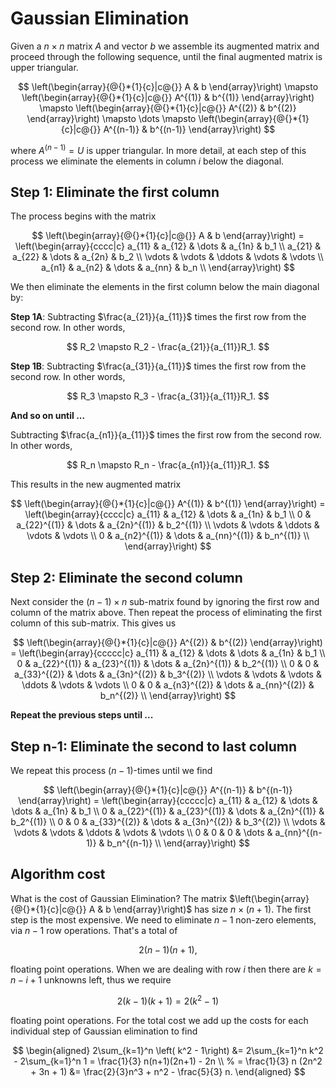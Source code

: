 # Gaussian Elimination

Given a $n\times n$ matrix $A$ and vector $b$ we assemble its augmented matrix
and proceed through the following sequence, until the final augmented
matrix is upper triangular.

$$
    \left(\begin{array}{@{}*{1}{c}|c@{}}
        A & b
    \end{array}\right)
    \mapsto
    \left(\begin{array}{@{}*{1}{c}|c@{}}
        A^{(1)} & b^{(1)}
    \end{array}\right) \mapsto
    \left(\begin{array}{@{}*{1}{c}|c@{}}
        A^{(2)} & b^{(2)}
    \end{array}\right) \mapsto
    \dots \mapsto
    \left(\begin{array}{@{}*{1}{c}|c@{}}
        A^{(n-1)} & b^{(n-1)}
    \end{array}\right)
$$

where $A^{(n-1)} = U$ is upper triangular. In more detail, at
each step of this process we eliminate the elements in column
$i$ below the diagonal.

## Step 1: Eliminate the first column

The process begins with the matrix

$$
    \left(\begin{array}{@{}*{1}{c}|c@{}}
        A & b
    \end{array}\right) =
    \left(\begin{array}{cccc|c}
        a_{11} & a_{12} & \dots & a_{1n} & b_1 \\
        a_{21} & a_{22} & \dots & a_{2n} & b_2 \\
        \vdots & \vdots & \ddots & \vdots & \vdots \\
        a_{n1} & a_{n2} & \dots & a_{nn} & b_n \\
    \end{array}\right)
$$

We then eliminate the elements in the first column below the main diagonal by:

**Step 1A**:
Subtracting $\frac{a_{21}}{a_{11}}$ times the first row from the second row. In other words,

$$
    R_2 \mapsto R_2 - \frac{a_{21}}{a_{11}}R_1.
$$

**Step 1B**:
Subtracting $\frac{a_{31}}{a_{11}}$ times the first row from the second row. In other words,

$$
    R_3 \mapsto R_3 - \frac{a_{31}}{a_{11}}R_1.
$$

**And so on until ...**

Subtracting $\frac{a_{n1}}{a_{11}}$ times the first row from the second row. In other words,

$$
    R_n \mapsto R_n - \frac{a_{n1}}{a_{11}}R_1.
$$

This results in the new augmented matrix

$$
    \left(\begin{array}{@{}*{1}{c}|c@{}}
        A^{(1)} & b^{(1)}
    \end{array}\right) =
    \left(\begin{array}{cccc|c}
        a_{11} & a_{12} & \dots & a_{1n} & b_1 \\
        0 & a_{22}^{(1)} & \dots & a_{2n}^{(1)} & b_2^{(1)} \\
        \vdots & \vdots & \ddots & \vdots & \vdots \\
        0 & a_{n2}^{(1)} & \dots & a_{nn}^{(1)} & b_n^{(1)} \\
    \end{array}\right)
$$

## Step 2: Eliminate the second column

Next consider the $(n-1)\times n$ sub-matrix found by ignoring the first row and column of the matrix above. Then repeat the process of eliminating the first column of this sub-matrix.
This gives us

$$
    \left(\begin{array}{@{}*{1}{c}|c@{}}
        A^{(2)} & b^{(2)}
    \end{array}\right) =
    \left(\begin{array}{ccccc|c}
        a_{11}  & a_{12}        & \dots         & \dots     & a_{1n}        & b_1 \\
        0       & a_{22}^{(1)}  & a_{23}^{(1)}  & \dots     & a_{2n}^{(1)}  & b_2^{(1)} \\
        0       & 0             & a_{33}^{(2)}  & \dots     & a_{3n}^{(2)}  & b_3^{(2)} \\
        \vdots  & \vdots        & \vdots        & \ddots    & \vdots        & \vdots \\
        0       & 0             & a_{n3}^{(2)}  & \dots     & a_{nn}^{(2)}  & b_n^{(2)} \\
    \end{array}\right)
$$

**Repeat the previous steps until ...**

## Step n-1: Eliminate the second to last column

We repeat this process $(n-1)$-times until we find

$$
    \left(\begin{array}{@{}*{1}{c}|c@{}}
        A^{(n-1)} & b^{(n-1)}
    \end{array}\right) =
    \left(\begin{array}{ccccc|c}
        a_{11}  & a_{12}        & \dots         & \dots     & a_{1n}            & b_1 \\
        0       & a_{22}^{(1)}  & a_{23}^{(1)}  & \dots     & a_{2n}^{(1)}      & b_2^{(1)} \\
        0       & 0             & a_{33}^{(2)}  & \dots     & a_{3n}^{(2)}      & b_3^{(2)} \\
        \vdots  & \vdots        & \vdots        & \ddots    & \vdots            & \vdots \\
        0       & 0             & 0             & \dots     & a_{nn}^{(n-1)}    & b_n^{(n-1)} \\
    \end{array}\right)
$$

## Algorithm cost

What is the cost of Gaussian Elimination? The matrix
$\left(\begin{array}{@{}*{1}{c}|c@{}} A & b \end{array}\right)$ has size $n \times ( n + 1 )$.
The first step is the  most expensive. We need to eliminate $n-1$
non-zero elements, via $n-1$ row operations. That's a total of

$$
    2(n-1)(n+1),
$$

floating point operations. When we are dealing with row $i$ then there
are $k = n - i + 1$ unknowns left, thus we require

$$
    2(k-1)(k+1) = 2(k^2 - 1)
$$

floating point operations. For the total cost we add up the costs
for each individual step of Gaussian elimination to find

$$
\begin{aligned}
    2\sum_{k=1}^n \left( k^2 - 1\right) &= 2\sum_{k=1}^n k^2 - 2\sum_{k=1}^n 1
        = \frac{1}{3} n(n+1)(2n+1) - 2n \\
        % = \frac{1}{3} n (2n^2 + 3n + 1)
        &= \frac{2}{3}n^3 + n^2 - \frac{5}{3} n.
\end{aligned}
$$


